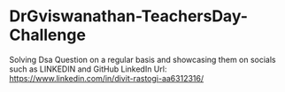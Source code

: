 # DrGviswanathan-TeachersDay-Challenge
Solving Dsa Question on a regular basis and showcasing them on socials such as LINKEDIN and GitHub
LinkedIn Url: https://www.linkedin.com/in/divit-rastogi-aa6312316/
